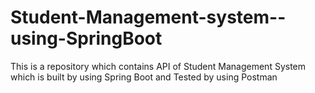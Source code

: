 # Student-Management-system--using-SpringBoot
This is a repository which contains API of Student Management System which is built by using Spring Boot and Tested by using Postman
